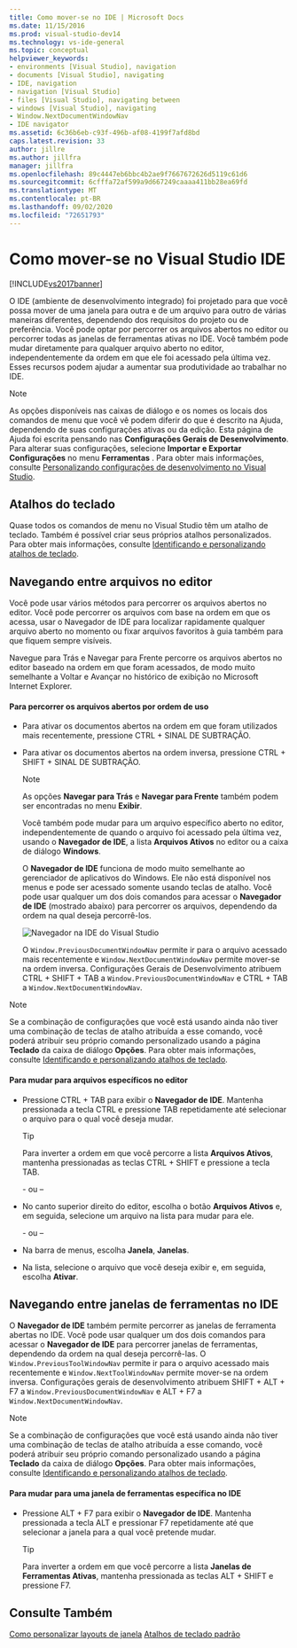 ```yaml
---
title: Como mover-se no IDE | Microsoft Docs
ms.date: 11/15/2016
ms.prod: visual-studio-dev14
ms.technology: vs-ide-general
ms.topic: conceptual
helpviewer_keywords:
- environments [Visual Studio], navigation
- documents [Visual Studio], navigating
- IDE, navigation
- navigation [Visual Studio]
- files [Visual Studio], navigating between
- windows [Visual Studio], navigating
- Window.NextDocumentWindowNav
- IDE navigator
ms.assetid: 6c36b6eb-c93f-496b-af08-4199f7afd8bd
caps.latest.revision: 33
author: jillre
ms.author: jillfra
manager: jillfra
ms.openlocfilehash: 89c4447eb6bbc4b2ae9f7667672626d5119c61d6
ms.sourcegitcommit: 6cfffa72af599a9d667249caaaa411bb28ea69fd
ms.translationtype: MT
ms.contentlocale: pt-BR
ms.lasthandoff: 09/02/2020
ms.locfileid: "72651793"
---
```

# <a name="how-to-move-around-in-the-visual-studio-ide"></a>Como mover-se no Visual Studio IDE
[!INCLUDE[vs2017banner](../includes/vs2017banner.md)]

O IDE (ambiente de desenvolvimento integrado) foi projetado para que você possa mover de uma janela para outra e de um arquivo para outro de várias maneiras diferentes, dependendo dos requisitos do projeto ou de preferência. Você pode optar por percorrer os arquivos abertos no editor ou percorrer todas as janelas de ferramentas ativas no IDE. Você também pode mudar diretamente para qualquer arquivo aberto no editor, independentemente da ordem em que ele foi acessado pela última vez. Esses recursos podem ajudar a aumentar sua produtividade ao trabalhar no IDE.

> [!NOTE]
> As opções disponíveis nas caixas de diálogo e os nomes os locais dos comandos de menu que você vê podem diferir do que é descrito na Ajuda, dependendo de suas configurações ativas ou da edição. Esta página de Ajuda foi escrita pensando nas **Configurações Gerais de Desenvolvimento**. Para alterar suas configurações, selecione **Importar e Exportar Configurações** no menu **Ferramentas** . Para obter mais informações, consulte [Personalizando configurações de desenvolvimento no Visual Studio](https://msdn.microsoft.com/22c4debb-4e31-47a8-8f19-16f328d7dcd3).

## <a name="keyboard-shortcuts"></a>Atalhos do teclado
 Quase todos os comandos de menu no Visual Studio têm um atalho de teclado. Também é possível criar seus próprios atalhos personalizados. Para obter mais informações, consulte [Identificando e personalizando atalhos de teclado](../ide/identifying-and-customizing-keyboard-shortcuts-in-visual-studio.md).

## <a name="navigating-among-files-in-the-editor"></a>Navegando entre arquivos no editor
 Você pode usar vários métodos para percorrer os arquivos abertos no editor. Você pode percorrer os arquivos com base na ordem em que os acessa, usar o Navegador de IDE para localizar rapidamente qualquer arquivo aberto no momento ou fixar arquivos favoritos à guia também para que fiquem sempre visíveis.

 Navegue para Trás e Navegar para Frente percorre os arquivos abertos no editor baseado na ordem em que foram acessados, de modo muito semelhante a Voltar e Avançar no histórico de exibição no Microsoft Internet Explorer.

#### <a name="to-move-through-open-files-in-order-of-use"></a>Para percorrer os arquivos abertos por ordem de uso

- Para ativar os documentos abertos na ordem em que foram utilizados mais recentemente, pressione CTRL + SINAL DE SUBTRAÇÃO.

- Para ativar os documentos abertos na ordem inversa, pressione CTRL + SHIFT + SINAL DE SUBTRAÇÃO.

  > [!NOTE]
  > As opções **Navegar para Trás** e **Navegar para Frente** também podem ser encontradas no menu **Exibir**.

  Você também pode mudar para um arquivo específico aberto no editor, independentemente de quando o arquivo foi acessado pela última vez, usando o **Navegador de IDE**, a lista **Arquivos Ativos** no editor ou a caixa de diálogo **Windows**.

  O **Navegador de IDE** funciona de modo muito semelhante ao gerenciador de aplicativos do Windows. Ele não está disponível nos menus e pode ser acessado somente usando teclas de atalho. Você pode usar qualquer um dos dois comandos para acessar o **Navegador de IDE** (mostrado abaixo) para percorrer os arquivos, dependendo da ordem na qual deseja percorrê-los.

  ![Navegador na IDE do Visual Studio](../ide/media/vs2015-ide-navigator.png "VS2015_IDE_Navigator")

  O `Window.PreviousDocumentWindowNav` permite ir para o arquivo acessado mais recentemente e `Window.NextDocumentWindowNav` permite mover-se na ordem inversa. Configurações Gerais de Desenvolvimento atribuem CTRL + SHIFT + TAB a `Window.PreviousDocumentWindowNav` e CTRL + TAB a `Window.NextDocumentWindowNav`.

> [!NOTE]
> Se a combinação de configurações que você está usando ainda não tiver uma combinação de teclas de atalho atribuída a esse comando, você poderá atribuir seu próprio comando personalizado usando a página **Teclado** da caixa de diálogo **Opções**. Para obter mais informações, consulte [Identificando e personalizando atalhos de teclado](../ide/identifying-and-customizing-keyboard-shortcuts-in-visual-studio.md).

#### <a name="to-switch-to-specific-files-in-the-editor"></a>Para mudar para arquivos específicos no editor

- Pressione CTRL + TAB para exibir o **Navegador de IDE**. Mantenha pressionada a tecla CTRL e pressione TAB repetidamente até selecionar o arquivo para o qual você deseja mudar.

    > [!TIP]
    > Para inverter a ordem em que você percorre a lista **Arquivos Ativos**, mantenha pressionadas as teclas CTRL + SHIFT e pressione a tecla TAB.

     \- ou –

- No canto superior direito do editor, escolha o botão **Arquivos Ativos** e, em seguida, selecione um arquivo na lista para mudar para ele.

     \- ou –

- Na barra de menus, escolha **Janela**, **Janelas**.

- Na lista, selecione o arquivo que você deseja exibir e, em seguida, escolha **Ativar**.

## <a name="navigating-among-tool-windows-in-the-ide"></a>Navegando entre janelas de ferramentas no IDE
 O **Navegador de IDE** também permite percorrer as janelas de ferramenta abertas no IDE. Você pode usar qualquer um dos dois comandos para acessar o **Navegador de IDE** para percorrer janelas de ferramentas, dependendo da ordem na qual deseja percorrê-las. O `Window.PreviousToolWindowNav` permite ir para o arquivo acessado mais recentemente e `Window.NextToolWindowNav` permite mover-se na ordem inversa. Configurações gerais de desenvolvimento atribuem SHIFT + ALT + F7 a `Window.PreviousDocumentWindowNav` e ALT + F7 a `Window.NextDocumentWindowNav`.

> [!NOTE]
> Se a combinação de configurações que você está usando ainda não tiver uma combinação de teclas de atalho atribuída a esse comando, você poderá atribuir seu próprio comando personalizado usando a página **Teclado** da caixa de diálogo **Opções**. Para obter mais informações, consulte [Identificando e personalizando atalhos de teclado](../ide/identifying-and-customizing-keyboard-shortcuts-in-visual-studio.md).

#### <a name="to-switch-to-a-specific-tool-window-in-the-ide"></a>Para mudar para uma janela de ferramentas específica no IDE

- Pressione ALT + F7 para exibir o **Navegador de IDE**. Mantenha pressionada a tecla ALT e pressionar F7 repetidamente até que selecionar a janela para a qual você pretende mudar.

    > [!TIP]
    > Para inverter a ordem em que você percorre a lista **Janelas de Ferramentas Ativas**, mantenha pressionada as teclas ALT + SHIFT e pressione F7.

## <a name="see-also"></a>Consulte Também
 [Como personalizar layouts de janela](../ide/customizing-window-layouts-in-visual-studio.md) [Atalhos de teclado padrão](../ide/default-keyboard-shortcuts-in-visual-studio.md)
